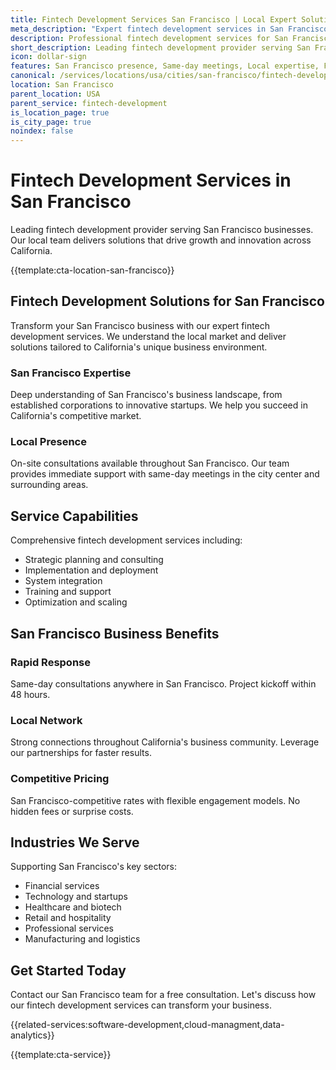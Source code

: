 ```yaml
---
title: Fintech Development Services San Francisco | Local Expert Solutions
meta_description: "Expert fintech development services in San Francisco. Local team, same-day consultations, proven results. Transform your business today."
description: Professional fintech development services for San Francisco businesses
short_description: Leading fintech development provider serving San Francisco and California.
icon: dollar-sign
features: San Francisco presence, Same-day meetings, Local expertise, Fast deployment, Competitive rates, Proven track record
canonical: /services/locations/usa/cities/san-francisco/fintech-development-san-francisco.html
location: San Francisco
parent_location: USA
parent_service: fintech-development
is_location_page: true
is_city_page: true
noindex: false
---
```


# Fintech Development Services in San Francisco

Leading fintech development provider serving San Francisco businesses. Our local team delivers solutions that drive growth and innovation across California.

{{template:cta-location-san-francisco}}

## Fintech Development Solutions for San Francisco

Transform your San Francisco business with our expert fintech development services. We understand the local market and deliver solutions tailored to California's unique business environment.

### San Francisco Expertise

Deep understanding of San Francisco's business landscape, from established corporations to innovative startups. We help you succeed in California's competitive market.

### Local Presence

On-site consultations available throughout San Francisco. Our team provides immediate support with same-day meetings in the city center and surrounding areas.

## Service Capabilities

Comprehensive fintech development services including:
- Strategic planning and consulting
- Implementation and deployment
- System integration
- Training and support
- Optimization and scaling

## San Francisco Business Benefits

### Rapid Response
Same-day consultations anywhere in San Francisco. Project kickoff within 48 hours.

### Local Network
Strong connections throughout California's business community. Leverage our partnerships for faster results.

### Competitive Pricing
San Francisco-competitive rates with flexible engagement models. No hidden fees or surprise costs.

## Industries We Serve

Supporting San Francisco's key sectors:
- Financial services
- Technology and startups
- Healthcare and biotech
- Retail and hospitality
- Professional services
- Manufacturing and logistics

## Get Started Today

Contact our San Francisco team for a free consultation. Let's discuss how our fintech development services can transform your business.

{{related-services:software-development,cloud-managment,data-analytics}}

{{template:cta-service}}
